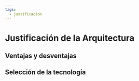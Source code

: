```yaml
---
tags:
  - justificacion
---
```



# Justificación de la Arquitectura

## Ventajas y desventajas


## Selección de la tecnología

